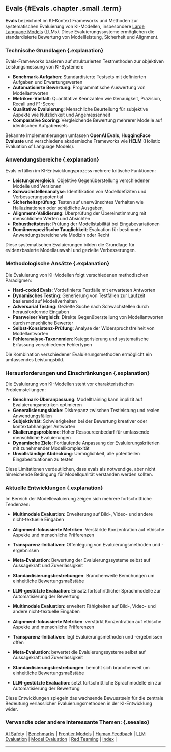 ## Evals {#Evals .chapter .small .term}

**Evals** bezeichnet im KI-Kontext Frameworks und Methoden zur systematischen Evaluierung von KI-Modellen, insbesondere [Large Language Models](#Large-Language-Models) (LLMs).
Diese Evaluierungssysteme ermöglichen die standardisierte Bewertung von Modellleistung, Sicherheit und Alignment.

### Technische Grundlagen {.explanation}

Evals-Frameworks basieren auf strukturierten Testmethoden zur objektiven Leistungsmessung von KI-Systemen:

- **Benchmark-Aufgaben**: Standardisierte Testsets mit definierten Aufgaben und Erwartungswerten
- **Automatisierte Bewertung**: Programmatische Auswertung von Modellantworten
- **Metriken-Vielfalt**: Quantitative Kennzahlen wie Genauigkeit, Präzision, Recall und F1-Score
- **Qualitative Evaluierung**: Menschliche Beurteilung für subjektive Aspekte wie Nützlichkeit und Angemessenheit
- **Comparative Scoring**: Vergleichende Bewertung mehrerer Modelle auf identischen Aufgabensets

Bekannte Implementierungen umfassen **OpenAI Evals**, **HuggingFace Evaluate** und verschiedene akademische Frameworks wie **HELM** (Holistic Evaluation of Language Models).

### Anwendungsbereiche {.explanation}

Evals erfüllen im KI-Entwicklungsprozess mehrere kritische Funktionen:

- **Leistungsvergleich**: Objektive Gegenüberstellung verschiedener Modelle und Versionen
- **Schwachstellenanalyse**: Identifikation von Modelldefiziten und Verbesserungspotential
- **Sicherheitsprüfung**: Testen auf unerwünschtes Verhalten wie Halluzinationen oder schädliche Ausgaben
- **Alignment-Validierung**: Überprüfung der Übereinstimmung mit menschlichen Werten und Absichten
- **Robustheitstests**: Prüfung der Modellstabilität bei Eingabevariationen
- **Domänenspezifische Tauglichkeit**: Evaluation für bestimmte Anwendungsbereiche wie Medizin oder Recht

Diese systematischen Evaluierungen bilden die Grundlage für evidenzbasierte Modellauswahl und gezielte Verbesserungen.

### Methodologische Ansätze {.explanation}

Die Evaluierung von KI-Modellen folgt verschiedenen methodischen Paradigmen:

- **Hard-coded Evals**: Vordefinierte Testfälle mit erwarteten Antworten
- **Dynamisches Testing**: Generierung von Testfällen zur Laufzeit basierend auf Modellverhalten
- **Adversarial Testing**: Gezielte Suche nach Schwachstellen durch herausfordernde Eingaben
- **Paarweiser Vergleich**: Direkte Gegenüberstellung von Modellantworten durch menschliche Bewerter
- **Selbst-Konsistenz-Prüfung**: Analyse der Widerspruchsfreiheit von Modellantworten
- **Fehleranalyse-Taxonomien**: Kategorisierung und systematische Erfassung verschiedener Fehlertypen

Die Kombination verschiedener Evaluierungsmethoden ermöglicht ein umfassendes Leistungsbild.

### Herausforderungen und Einschränkungen {.explanation}

Die Evaluierung von KI-Modellen steht vor charakteristischen Problemstellungen:

- **Benchmark-Überanpassung**: Modelltraining kann implizit auf Evaluierungsmetriken optimieren
- **Generalisierungslücke**: Diskrepanz zwischen Testleistung und realen Anwendungsfällen
- **Subjektivität**: Schwierigkeiten bei der Bewertung kreativer oder kontextabhängiger Antworten
- **Skalierungsprobleme**: Hoher Ressourcenbedarf für umfassende menschliche Evaluierungen
- **Dynamische Ziele**: Fortlaufende Anpassung der Evaluierungskriterien mit zunehmender Modellkomplexität
- **Unvollständige Abdeckung**: Unmöglichkeit, alle potentiellen Eingabesituationen zu testen

Diese Limitationen verdeutlichen, dass evals als notwendige, aber nicht hinreichende Bedingung für Modellqualität verstanden werden sollten.

### Aktuelle Entwicklungen {.explanation}

Im Bereich der Modellevaluierung zeigen sich mehrere fortschrittliche Tendenzen:

- **Multimodale Evaluation**: Erweiterung auf Bild-, Video- und andere nicht-textuelle Eingaben
- **Alignment-fokussierte Metriken**: Verstärkte Konzentration auf ethische Aspekte und menschliche Präferenzen
- **Transparenz-Initiativen**: Offenlegung von Evaluierungsmethoden und -ergebnissen
- **Meta-Evaluation**: Bewertung der Evaluierungssysteme selbst auf Aussagekraft und Zuverlässigkeit
- **Standardisierungsbestrebungen**: Branchenweite Bemühungen um einheitliche Bewertungsmaßstäbe
- **LLM-gestützte Evaluation**: Einsatz fortschrittlicher Sprachmodelle zur Automatisierung der Bewertung


- **Multimodale Evaluation**: erweitert Fähigkeiten auf Bild-, Video- und andere nicht-textuelle Eingaben
- **Alignment-fokussierte Metriken**: verstärkt Konzentration auf ethische Aspekte und menschliche Präferenzen
- **Transparenz-Initiativen**: legt Evaluierungsmethoden und -ergebnissen offen
- **Meta-Evaluation**: bewertet die Evaluierungssysteme selbst auf Aussagekraft und Zuverlässigkeit
- **Standardisierungsbestrebungen**: bemüht sich branchenweit um einheitliche Bewertungsmaßstäbe
- **LLM-gestützte Evaluation**: setzt fortschrittliche Sprachmodelle ein zur Automatisierung der Bewertung

Diese Entwicklungen spiegeln das wachsende Bewusstsein für die zentrale Bedeutung verlässlicher Evaluierungsmethoden in der KI-Entwicklung wider.

### Verwandte oder andere interessante Themen: {.seealso}

[AI Safety](#AI-Safety) |
[Benchmarks](#Benchmarks) |
[Frontier Models](#Frontier-Models) |
[Human Feedback](#Human-Feedback) |
[LLM Evaluation](#LLM-Evaluation) |
[Model Evaluation](#Model-Evaluation) |
[Red Teaming](#Red-Teaming) |
[Index](#Index) |

----


